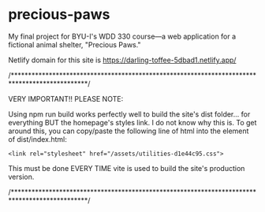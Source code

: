 # precious-paws
My final project for BYU-I's WDD 330 course—a web application for a fictional animal shelter, "Precious Paws."

Netlify domain for this site is https://darling-toffee-5dbad1.netlify.app/


/**********************************************************************************************/

VERY IMPORTANT!! PLEASE NOTE: 

Using npm run build works perfectly well to build the site's dist folder...
for everything BUT the homepage's styles link. I do not know why this is. To get around this,
you can copy/paste the following line of html into the <head> element of dist/index.html:

    <link rel="stylesheet" href="/assets/utilities-d1e44c95.css">

This must be done EVERY TIME vite is used to build the site's production version.

/**********************************************************************************************/

